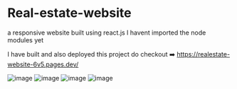 # Real-estate-website
a responsive website built using react.js
I havent imported the node modules yet

I have built and also deployed this project do checkout ➡️ https://realestate-website-6v5.pages.dev/

![image](https://github.com/Shwetha21031/Real-estate-website/assets/106007416/2e267c59-f2da-4131-bf90-d0c97a07125a)
![image](https://github.com/Shwetha21031/Real-estate-website/assets/106007416/f4fd7675-4328-4ed5-8cb4-2ef7cd00e601)
![image](https://github.com/Shwetha21031/Real-estate-website/assets/106007416/af161f53-0057-42fe-a39d-ce14d0ca2636)
![image](https://github.com/Shwetha21031/Real-estate-website/assets/106007416/292e4cf4-f886-4bf5-bdfe-f7b3c9a9ea11)



